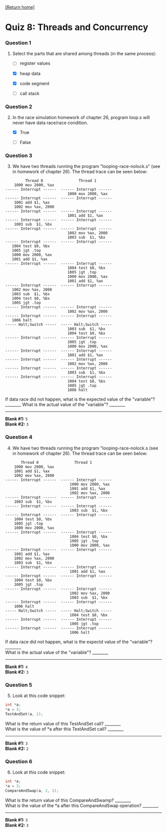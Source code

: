 [[Return home]](README.md)
# Quiz 8: Threads and Concurrency

### Question 1  
1. Select the parts that are shared among threads (in the same process):  
    - [ ] register values  
    - [x] heap data  
    - [x] code segment  
    - [ ] call stack  
  
   
### Question 2  
2. In the race simulation homework of chapter 26, program loop.s will never have data race/race condition.  
    - [x] True
    - [ ] False


### Question 3  
3. We have two threads running the program "looping-race-nolock.s" (see in homework of chapter 26).
   The thread trace can be seen below:
```
         Thread 0                Thread 1
    1000 mov 2000, %ax
------ Interrupt ------  ------ Interrupt ------
                            1000 mov 2000, %ax
------ Interrupt ------  ------ Interrupt ------
    1001 add $1, %ax
    1002 mov %ax, 2000
------ Interrupt ------  ------ Interrupt ------
                            1001 add $1, %ax
------ Interrupt ------  ------ Interrupt ------
    1003 sub  $1, %bx
------ Interrupt ------  ------ Interrupt ------
                            1002 mov %ax, 2000
                            1003 sub  $1, %bx
------ Interrupt ------  ------ Interrupt ------
   1004 test $0, %bx
   1005 jgt .top
   1000 mov 2000, %ax
   1001 add $1, %ax
------ Interrupt ------  ------ Interrupt ------
                            1004 test $0, %bx
                            1005 jgt .top
                            1000 mov 2000, %ax
                            1001 add $1, %ax
------ Interrupt ------  ------ Interrupt ------
   1002 mov %ax, 2000
   1003 sub  $1, %bx
   1004 test $0, %bx
   1005 jgt .top
------ Interrupt ------  ------ Interrupt ------
                            1002 mov %ax, 2000
------ Interrupt ------  ------ Interrupt ------
   1006 halt
----- Halt;Switch -----  ----- Halt;Switch -----
                            1003 sub  $1, %bx
                            1004 test $0, %bx
------ Interrupt ------  ------ Interrupt ------
                            1005 jgt .top
                            1000 mov 2000, %ax
------ Interrupt ------  ------ Interrupt ------
                            1001 add $1, %ax
------ Interrupt ------  ------ Interrupt ------
                            1002 mov %ax, 2000
------ Interrupt ------  ------ Interrupt ------
                            1003 sub  $1, %bx
------ Interrupt ------  ------ Interrupt ------
                            1004 test $0, %bx
                            1005 jgt .top
                            1006 halt
```
   If data race did not happen, what is the expected value of the "variable"? ________
   What is the actual value of the "variable"? ________
	
   ---  
   
   **Blank #1:** `5`    
   **Blank #2:** `3`    


### Question 4     
4. We have two threads running the program "looping-race-nolock.s (see in homework of chapter 26).
   The thread trace can be seen below:
```
       Thread 0                Thread 1
    1000 mov 2000, %ax
    1001 add $1, %ax
    1002 mov %ax, 2000
------ Interrupt ------  ------ Interrupt ------
                             1000 mov 2000, %ax
                             1001 add $1, %ax
                             1002 mov %ax, 2000
------ Interrupt ------  ------ Interrupt ------
    1003 sub  $1, %bx
------ Interrupt ------  ------ Interrupt ------
                             1003 sub  $1, %bx
------ Interrupt ------  ------ Interrupt ------
    1004 test $0, %bx
    1005 jgt .top
    1000 mov 2000, %ax
------ Interrupt ------  ------ Interrupt ------
                             1004 test $0, %bx
                             1005 jgt .top
                             1000 mov 2000, %ax
------ Interrupt ------  ------ Interrupt ------
    1001 add $1, %ax
    1002 mov %ax, 2000
    1003 sub  $1, %bx
------ Interrupt ------  ------ Interrupt ------
                             1001 add $1, %ax
------ Interrupt ------  ------ Interrupt ------
    1004 test $0, %bx
    1005 jgt .top
------ Interrupt ------  ------ Interrupt ------
                             1002 mov %ax, 2000
                             1003 sub  $1, %bx
------ Interrupt ------  ------ Interrupt ------
    1006 halt
----- Halt;Switch -----  ----- Halt;Switch -----
                             1004 test $0, %bx
------ Interrupt ------  ------ Interrupt ------
                             1005 jgt .top
------ Interrupt ------  ------ Interrupt ------
                             1006 halt
```   
   If data race did not happen, what is the expectd value of the "variable"? ________  
   What is the actual value of the "variable"? ________  
   
   ---  
   
   **Blank #1:** `4`  
   **Blank #2:** `3`  


### Question 5     
5. Look at this code snippet:     
```c
int *a;  
*a = 3;  
TestAndSet(a, 2);  
   ```
   What is the return value of this TestAndSet call? ________  
   What is the value of *a after this TestAndSet call? ________  
   
   ---  
   
   **Blank #1:** `3`  
   **Blank #2:** `2`  


### Question 6  
6. Look at this code snippet:    
```c
int *a;  
*a = 3;  
CompareAndSwap(a, 2, 1);  
```
   What is the return value of this CompareAndSwamp? ________  
   What is the value of the *a after this CompareAndSwap operation? ________  
   
   ---  
   
   **Blank #1:** `3`  
   **Blank #2:** `3`  
